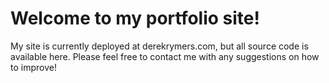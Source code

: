 # Welcome to my portfolio site!

My site is currently deployed at derekrymers.com, but all source code is available here. Please feel free to contact me with any suggestions on how to improve!